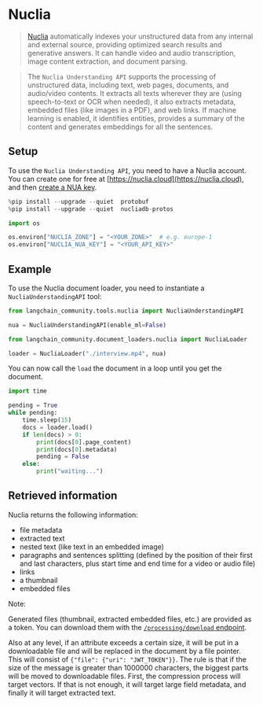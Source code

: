 # Nuclia

>[Nuclia](https://nuclia.com) automatically indexes your unstructured data from any internal and external source, providing optimized search results and generative answers. It can handle video and audio transcription, image content extraction, and document parsing.

>The `Nuclia Understanding API` supports the processing of unstructured data, including text, web pages, documents, and audio/video contents. It extracts all texts wherever they are (using speech-to-text or OCR when needed), it also extracts metadata, embedded files (like images in a PDF), and web links. If machine learning is enabled, it identifies entities, provides a summary of the content and generates embeddings for all the sentences.


## Setup

To use the `Nuclia Understanding API`, you need to have a Nuclia account. You can create one for free at [https://nuclia.cloud](https://nuclia.cloud), and then [create a NUA key](https://docs.nuclia.dev/docs/docs/using/understanding/intro).


```python
%pip install --upgrade --quiet  protobuf
%pip install --upgrade --quiet  nucliadb-protos
```


```python
import os

os.environ["NUCLIA_ZONE"] = "<YOUR_ZONE>"  # e.g. europe-1
os.environ["NUCLIA_NUA_KEY"] = "<YOUR_API_KEY>"
```

## Example

To use the Nuclia document loader, you need to instantiate a `NucliaUnderstandingAPI` tool:


```python
from langchain_community.tools.nuclia import NucliaUnderstandingAPI

nua = NucliaUnderstandingAPI(enable_ml=False)
```


```python
from langchain_community.document_loaders.nuclia import NucliaLoader

loader = NucliaLoader("./interview.mp4", nua)
```

You can now call the `load` the document in a loop until you get the document.


```python
import time

pending = True
while pending:
    time.sleep(15)
    docs = loader.load()
    if len(docs) > 0:
        print(docs[0].page_content)
        print(docs[0].metadata)
        pending = False
    else:
        print("waiting...")
```

## Retrieved information

Nuclia returns the following information:

- file metadata
- extracted text
- nested text (like text in an embedded image)
- paragraphs and sentences splitting (defined by the position of their first and last characters, plus start time and end time for a video or audio file)
- links
- a thumbnail
- embedded files

Note:

  Generated files (thumbnail, extracted embedded files, etc.) are provided as a token. You can download them with the [`/processing/download` endpoint](https://docs.nuclia.dev/docs/api#operation/Download_binary_file_processing_download_get).

  Also at any level, if an attribute exceeds a certain size, it will be put in a downloadable file and will be replaced in the document by a file pointer. This will consist of `{"file": {"uri": "JWT_TOKEN"}}`. The rule is that if the size of the message is greater than 1000000 characters, the biggest parts will be moved to downloadable files. First, the compression process will target vectors. If that is not enough, it will target large field metadata, and finally it will target extracted text.

